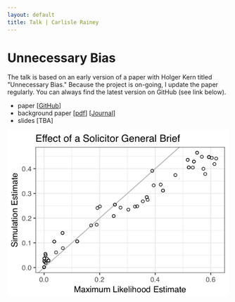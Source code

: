 ```yaml
---
layout: default
title: Talk | Carlisle Rainey
---
```

# Unnecessary Bias

The talk is based on an early version of a paper with Holger Kern titled "Unnecessary Bias." Because the project is on-going, I update the paper regularly. You can always find the latest version on GitHub (see link below).

- paper [[GitHub](https://github.com/carlislerainey/unnecessary/blob/master/doc/unnecessary.pdf)]
- background paper [[pdf](http://www.carlislerainey.com/papers/bias.pdf)]  [[Journal](https://www.cambridge.org/core/journals/political-analysis/article/transformationinduced-bias-unbiased-coefficients-do-not-imply-unbiased-quantities-of-interest/03D30CD9B8851C67717B8782D8BDC122/core-reader)]
- slides [TBA]

![](ge-fd.png)
